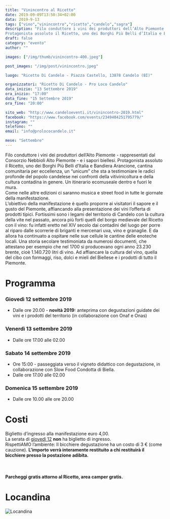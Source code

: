 ```yaml
---
title: "Vinincontro al Ricetto"
date: 2019-09-09T13:50:34+02:00
data: 2019-9-13
tags: ["vino","vinincontro","ricetto","candelo","sagra"]
description: "Filo conduttore i vini dei produttori dell’Alto Piemonte - rappresentati dal Consorzio Nebbioli Alto Piemonte - e i sapori biellesi.
Protagonista assoluto il Ricetto, uno dei Borghi Più Belli d’Italia e Bandiera Arancione, cantina comunitaria per eccellenza, un “unicum” che sta a testimoniare le radici profonde del popolo candelese nei confronti della vitivinicoltura e della cultura contadina in genere. Un itinerario ecomuseale dentro e fuori le mura."
draft: false
category: "evento"
author: ""

images: ["/img/thumb/vinincontro-400.jpeg"]

post_images: "/img/post/vinincontro.jpeg"

luogo: "Ricetto Di Candelo - Piazza Castello, 13878 Candelo (BI)"

organizzatori: "Ricetto Di Candelo - Pro Loco Candelo"
data_inizio: "13 Settembre 2019"
ora_inizio: "17:00"
data_fine: "15 Settembre 2019"
ora_fine: "20:00"

sito_web: "http://www.candeloeventi.it/vinincontro-2019.html"
facebook: "https://www.facebook.com/events/2349484251795779/"
instagram: ""
telefono: ""
email: "info@prolococandelo.it"

mese: "Settembre"
---
```

Filo conduttore i vini dei produttori dell’Alto Piemonte - rappresentati dal Consorzio Nebbioli Alto Piemonte - e i sapori biellesi.
Protagonista assoluto il Ricetto, uno dei Borghi Più Belli d’Italia e Bandiera Arancione, cantina comunitaria per eccellenza, un “unicum” che sta a testimoniare le radici profonde del popolo candelese nei confronti della vitivinicoltura e della cultura contadina in genere. Un itinerario ecomuseale dentro e fuori le mura.<br>
Come nelle altre edizioni ci saranno musica e street food in tutte le giornate della manifestazione.<br>
L’obiettivo della manifestazione è quello proporre ai visitatori il sapore e il gusto del Piemonte, affiancando alla presentazione dei vini l’offerta di prodotti tipici. Fortissimi sono i legami del territorio di Candelo con la cultura della vite nel passato, ancora più forti quelli del borgo medievale del Ricetto con il vino: fu infatti eretto nel XIV secolo dai contadini del luogo per porre al riparo dalle scorrerie di briganti e mercenari uva, vino e granaglie. E da allora ha continuato a ospitare nelle sue cellule le cantine delle enoteche locali. Una storia secolare testimoniata da numerosi documenti, che attestano per esempio che nel 1700 si producevano ogni anno 23.230 brente, cioè 1.140.720 litri di vino.
Ad affiancare la cultura del vino, quella del cibo con formaggi, riso, dolci e mieli del Biellese e i prodotti di tutto il Piemonte.<br>

# Programma

### Giovedì 12 settembre 2019
- Dalle ore 20.00 -  **novità 2019:** anteprima con degustazioni guidate dei vini e i prodotti del territorio (in collaborazione con Onaf e Onas)

### Venerdì 13 settembre 2019
- Dalle ore 17.00 alle 02.00

### Sabato 14 settembre 2019
- Ore 15:00 - passeggiata verso il vigneto didattico con degustazione, in collaborazione con Slow Food Condotta di Biella.
- Dalle ore 17.00 alle 02.00

### Domenica 15 settembre 2019
- Dalle ore 10.00 alle ore 20.00

# Costi
Biglietto d’ingresso alla manifestazione euro 4,00.<br>
La serata di <u>giovedì 12</u> **non** ha biglietto di ingresso.<br>
RispettiAMO l’ambiente: Il bicchiere degustazione ha un costo di 3 € (come cauzione). **L’importo verrà interamente restituito a chi restituirà il bicchiere presso la postazione adibita.**

&nbsp;
#### Parcheggi gratis attorno al Ricetto, area camper gratis.

# Locandina
![Locandina](/img/post/vin2019-locandina.png)